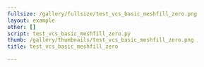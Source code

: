 ```yaml
---
fullsize: /gallery/fullsize/test_vcs_basic_meshfill_zero.png
layout: example
other: []
script: test_vcs_basic_meshfill_zero.py
thumb: /gallery/thumbnails/test_vcs_basic_meshfill_zero.png
title: test_vcs_basic_meshfill_zero

---
```

